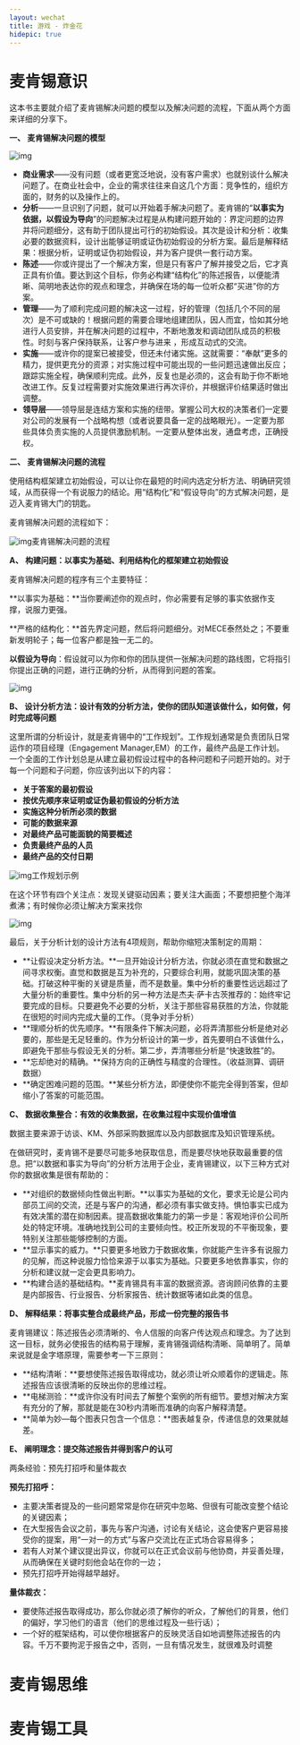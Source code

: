 ```yaml
---
layout: wechat
title: 游戏 - 炸金花
hidepic: true
---
```


# 麦肯锡意识

这本书主要就介绍了麦肯锡解决问题的模型以及解决问题的流程，下面从两个方面来详细的分享下。

**一、** **麦肯锡解决问题的模型**

![img](assets/v2-fd48ddac33f625216c78e511dd828c09_720w.jpg)

- **商业需求**——没有问题（或者更宽泛地说，没有客户需求）也就别谈什么解决问题了。在商业社会中，企业的需求往往来自这几个方面：竞争性的，组织方面的，财务的以及操作上的。
- **分析**——一旦识别了问题，就可以开始着手解决问题了。麦肯锡的“**以事实为依据，以假设为导向**”的问题解决过程是从构建问题开始的：界定问题的边界并将问题细分，这有助于团队提出可行的初始假设。其次是设计和分析：收集必要的数据资料，设计出能够证明或证伪初始假设的分析方案。最后是解释结果：根据分析，证明或证伪初始假设，并为客户提供一套行动方案。
- **陈述**——你或许提出了一个解决方案，但是只有客户了解并接受之后，它才真正具有价值。要达到这个目标，你务必构建“结构化”的陈述报告，以便能清晰、简明地表达你的观点和理念，并确保在场的每一位听众都“买进”你的方案。
- **管理**——为了顺利完成问题的解决这一过程，好的管理（包括几个不同的层次）是不可或缺的！根据问题的需要合理地组建团队，因人而宜，恰如其分地进行人员安排，并在解决问题的过程中，不断地激发和调动团队成员的积极性。时刻与客户保持联系，让客户参与进来 ，形成互动式的交流。
- **实施**——或许你的提案已被接受，但还未付诸实施。这就需要：“奉献”更多的精力，提供更充分的资源；对实施过程中可能出现的一些问题迅速做出反应；跟踪实施全程，确保顺利完成。此外，反复也是必须的，这会有助于你不断地改进工作。反复过程需要对实施效果进行再次评价，并根据评价结果适时做出调整。
- **领导层**——领导层是连结方案和实施的纽带。掌握公司大权的决策者们一定要对公司的发展有一个战略构想（或者说要具备一定的战略眼光）。一定要为那些具体负责实施的人员提供激励机制。一定要从整体出发，通盘考虑，正确授权。

**二、** **麦肯锡解决问题的流程**

使用结构框架建立初始假设，可以让你在最短的时间内选定分析方法、明确研究领域，从而获得一个有说服力的结论。用“结构化”和“假设导向”的方式解决问题，是迈入麦肯锡大门的钥匙。

麦肯锡解决问题的流程如下：

![img](assets/v2-61aba6892348d4e6fd09abf2509bb5d3_720w.png)麦肯锡解决问题的流程

**A、** **构建问题：以事实为基础、利用结构化的框架建立初始假设**

麦肯锡解决问题的程序有三个主要特征：

**以事实为基础：**当你要阐述你的观点时，你必需要有足够的事实依据作支撑，说服力更强。

**严格的结构化：**首先界定问题，然后将问题细分。对MECE泰然处之；不要重新发明轮子；每一位客户都是独一无二的。

**以假设为导向**：假设就可以为你和你的团队提供一张解决问题的路线图，它将指引你提出正确的问题，进行正确的分析，从而得到问题的答案。

![img](assets/v2-91539a6ae74e8248756726d578372548_720w.jpg)

**B、** **设计分析方法：设计有效的分析方法，使你的团队知道该做什么，如何做，何时完成等问题**

这里所谓的分析设计，就是麦肯锡中的“工作规划”。工作规划通常是负责团队日常运作的项目经理（Engagement Manager,EM）的工作，最终产品是工作计划。一个全面的工作计划总是从建立最初假设过程中的各种问题和子问题开始的。对于每一个问题和子问题，你应该列出以下的内容：

- **关于答案的最初假设**
- **按优先顺序来证明或证伪最初假设的分析方法**
- **实施这种分析所必须的数据**
- **可能的数据来源**
- **对最终产品可能面貌的简要概述**
- **负责最终产品的人员**
- **最终产品的交付日期**

![img](assets/v2-71759d1d127d5a1562f0efa3b4ba9c62_720w.jpg)工作规划示例

在这个环节有四个关注点：发现关键驱动因素；要关注大画面；不要想把整个海洋煮沸；有时候你必须让解决方案来找你

![img](assets/v2-89a2fdf64b7677d86aed32b6387a4033_720w.jpg)

最后，关于分析计划的设计方法有4项规则，帮助你缩短决策制定的周期：

- **让假设决定分析方法。**一旦开始设计分析方法，你就必须在直觉和数据之间寻求权衡。直觉和数据是互为补充的，只要综合利用，就能巩固决策的基础。打破这种平衡的关键是质量，而不是数量。集中分析的重要性远远超过了大量分析的重要性。集中分析的另一种方法是杰夫·萨卡古茨推荐的：始终牢记要完成的目标。只要避免不必要的分析，关注于那些容易获胜的方法，你就能在很短的时间内完成大量的工作。（竞争对手分析）
- **理顺分析的优先顺序。**有限条件下解决问题，必将弄清那些分析是绝对必要的，那些是无足轻重的。作为分析设计的第一步，首先要明白不该做什么，即避免干那些与假设无关的分析。第二步，弄清哪些分析是“快速致胜”的。
- **忘却绝对的精确。**保持方向的正确性与精度的合理性。（收益测算、调研数据）
- **确定困难问题的范围。**某些分析方法，即便使你不能完全得到答案，但却缩小了答案的可能范围。

**C、** **数据收集整合：有效的收集数据，在收集过程中实现价值增值**

数据主要来源于访谈、KM、外部采购数据库以及内部数据库及知识管理系统。

在做研究时，麦肯锡不是要尽可能多地获取信息，而是要尽快地获取最重要的信息。把“以数据和事实为导向”的分析方法用于企业，麦肯锡建议，以下三种方式对你的数据收集是很有帮助的：

- **对组织的数据倾向性做出判断。**以事实为基础的文化，要求无论是公司内部员工间的交流，还是与客户的沟通，都必须有事实做支持。惧怕事实已成为有效决策的潜在抑制因素。提高数据收集能力的第一步是：客观地评价公司所处的特定环境。准确地找到公司的主要倾向性。校正所发现的不平衡现象，要特别关注那些能够控制的方面。
- **显示事实的威力。**只要更多地致力于数据收集，你就能产生许多有说服力的见解，而这种说服力恰恰来源于以事实为基础。只要更多地依靠事实，你的分析和建议就一定会更具影响力。
- **构建合适的基础结构。**麦肯锡具有丰富的数据资源。咨询顾问依靠的主要是内部报告、行业报告、分析家报告、统计数据等诸如此类的信息。

**D、** **解释结果：将事实整合成最终产品，形成一份完整的报告书**

麦肯锡建议：陈述报告必须清晰的、令人信服的向客户传达观点和理念。为了达到这一目标，就务必使报告的结构易于理解，麦肯锡强调结构清晰、简单明了。简单来说就是金字塔原理，需要参考一下三原则：

- **结构清晰：**要想使陈述报告取得成功，就必须让听众顺着你的逻辑走。陈述报告应该很清晰的反映出你的思维过程。
- **电梯测验：**或许你没有时间去了解整个案例的所有细节。要想对解决方案有充分的了解，那就是能在30秒内清晰而准确的向客户解释清楚。
- **简单为妙—每个图表只包含一个信息：**图表越复杂，传递信息的效果就越差。

**E、** **阐明理念：提交陈述报告并得到客户的认可**

两条经验：预先打招呼和量体裁衣

**预先打招呼：**

- 主要决策者提及的一些问题常常是你在研究中忽略、但很有可能改变整个结论的关键因素；
- 在大型报告会议之前，事先与客户沟通，讨论有关结论，这会使客户更容易接受你的提案，用“一对一的方式”与客户交流比在正式场合容易得多；
- 若有人对某个建议提出异议，你就可以在正式会议前与他协商，并妥善处理，从而确保在关键时刻他会站在你的一边；
- 预先打招呼开始得越早越好。

**量体裁衣：**

- 要使陈述报告取得成功，那么你就必须了解你的听众，了解他们的背景，他们的偏好，学习他们的语言（他们的思维过程及一些行话）；
- 一个好的框架结构，可以使你根据客户的反映灵活自如地调整陈述报告的内容。千万不要拘泥于报告之中，否则，一旦有情况发生，就很难及时调整

# 麦肯锡思维



# 麦肯锡工具